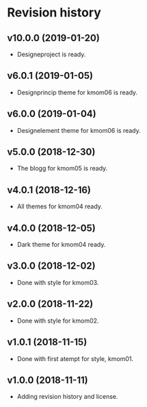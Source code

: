 Revision history
==================



v10.0.0 (2019-01-20)
-----------------------
* Designeproject is ready.

v6.0.1 (2019-01-05)
-----------------------
* Designprincip theme for kmom06 is ready.

v6.0.0 (2019-01-04)
-----------------------
* Designelement theme for kmom06 is ready.

v5.0.0 (2018-12-30)
-----------------------
* The blogg for kmom05 is ready.

v4.0.1 (2018-12-16)
-----------------------
* All themes for kmom04 ready.

v4.0.0 (2018-12-05)
-----------------------
* Dark theme for kmom04 ready.

v3.0.0 (2018-12-02)
-----------------------
* Done with style for kmom03.

v2.0.0 (2018-11-22)
-----------------------
* Done with style for kmom02.

v1.0.1 (2018-11-15)
-----------------------
* Done with first atempt for style, kmom01.

v1.0.0 (2018-11-11)
-----------------------

* Adding revision history and license.
